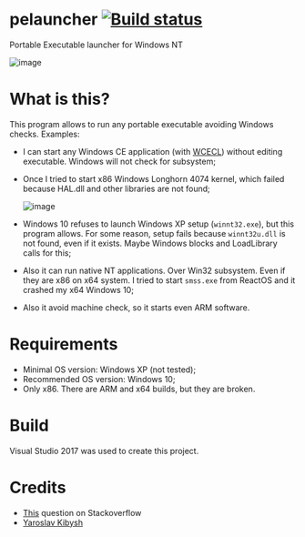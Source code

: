 # pelauncher [![Build status](https://ci.appveyor.com/api/projects/status/1b7qta0rs4bwtpho?svg=true)](https://ci.appveyor.com/project/feel-the-dz3n/pelauncher)
 Portable Executable launcher for Windows NT
 
![image](https://user-images.githubusercontent.com/25367511/63372070-0d742a80-c38e-11e9-8e97-7315d41aa8d4.png)

# What is this?
This program allows to run any portable executable avoiding Windows checks. Examples:
 - I can start any Windows CE application (with [WCECL](https://github.com/feel-the-dz3n/wcecl)) without editing executable. Windows will not check for subsystem;
 - Once I tried to start x86 Windows Longhorn 4074 kernel, which failed because HAL.dll and other libraries are not found;
 
   ![image](https://user-images.githubusercontent.com/25367511/63372394-a86d0480-c38e-11e9-934c-f6a2d361146a.png)
   
 - Windows 10 refuses to launch Windows XP setup (``winnt32.exe``), but this program allows. For some reason, setup fails because ``winnt32u.dll`` is not found, even if it exists. Maybe Windows blocks and LoadLibrary calls for this;
 - Also it can run native NT applications. Over Win32 subsystem. Even if they are x86 on x64 system. I tried to start ``smss.exe`` from ReactOS and it crashed my x64 Windows 10;
 - Also it avoid machine check, so it starts even ARM software.

# Requirements
 - Minimal OS version: Windows XP (not tested);
 - Recommended OS version: Windows 10;
 - Only x86. There are ARM and x64 builds, but they are broken.
 
# Build
Visual Studio 2017 was used to create this project.

# Credits
 - [This](https://stackoverflow.com/questions/48981582/running-portable-executable-in-memory-using-the-winapi-c-programming) question on Stackoverflow
 - [Yaroslav Kibysh](https://github.com/feel-the-dz3n)
 